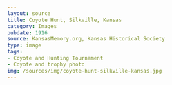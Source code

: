 ```yaml
---
layout: source
title: Coyote Hunt, Silkville, Kansas
category: Images
pubdate: 1916
source: KansasMemory.org, Kansas Historical Society 
type: image
tags: 
- Coyote and Hunting Tournament 
- Coyote and trophy photo
img: /sources/img/coyote-hunt-silkville-kansas.jpg 
---
```

